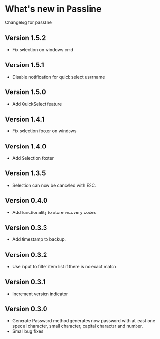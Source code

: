 # What's new in Passline

Changelog for passline

## Version 1.5.2

- Fix selection on windows cmd

## Version 1.5.1

- Disable notification for quick select username

## Version 1.5.0

- Add QuickSelect feature

## Version 1.4.1

- Fix selection footer on windows

## Version 1.4.0

- Add Selection footer

## Version 1.3.5

- Selection can now be canceled with ESC.

## Version 0.4.0

- Add functionality to store recovery codes

## Version 0.3.3

- Add timestamp to backup.

## Version 0.3.2

- Use input to filter item list if there is no exact match

## Version 0.3.1

- Increment version indicator


## Version 0.3.0

- Generate Password method generates now password with at least one special character, small character, capital character and number.
- Small bug fixes